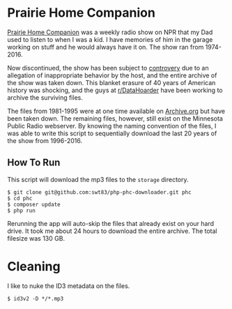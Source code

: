 # Prairie Home Companion

[Prairie Home Companion](https://en.wikipedia.org/wiki/A_Prairie_Home_Companion) was a weekly radio show on NPR that my Dad used to listen to when I was a kid.  I have memories of him in the garage working on stuff and he would always have it on.  The show ran from 1974-2016.

Now discontinued, the show has been subject to [controvery](https://www.mpr.org/stories/2017/11/29/statement-from-minnesota-public-radio-regarding-garrison-keillor-and-a-prairie-home-compa) due to an allegation of inappropriate behavior by the host, and the entire archive of the show was taken down.  This blanket erasure of 40 years of American history was shocking, and the guys at [r/DataHoarder](https://www.reddit.com/r/DataHoarder) have been working to archive the surviving files.

The files from 1981-1995 were at one time available on [Archive.org](https://archive.org/search.php?query=PrairieHomeCompanion%7Ctitle=Archive.org) but have been taken down.  The remaining files, however, still exist on the Minnesota Public Radio webserver.  By knowing the naming convention of the files, I was able to write this script to sequentially download the last 20 years of the show from 1996-2016.

## How To Run

This script will download the mp3 files to the ``storage`` directory.

```
$ git clone git@github.com:swt83/php-phc-downloader.git phc
$ cd phc
$ composer update
$ php run
```

Rerunning the app will auto-skip the files that already exist on your hard drive.  It took me about 24 hours to download the entire archive.  The total filesize was 130 GB.

# Cleaning

I like to nuke the ID3 metadata on the files.

```
$ id3v2 -D */*.mp3
```